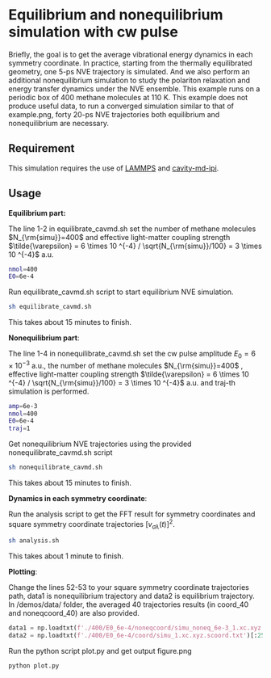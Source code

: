 Equilibrium and nonequilibrium simulation with cw pulse
====================================

Briefly, the goal is to get the average vibrational energy dynamics in each symmetry coordinate. In practice, starting from the thermally equilibrated geometry, one 5-ps NVE trajectory is simulated. And we also perform an additional nonequilibrium simulation to study the polariton relaxation and energy transfer dynamics under the NVE ensemble. This example runs on a periodic box of 400 methane molecules at 110 K. This example does not produce useful data, to run a converged simulation similar to that of example.png, forty 20-ps NVE trajectories both equilibrium and nonequilibrium are necessary.

Requirement
-----------------

This simulation requires the use of [LAMMPS](https://www.lammps.org/) and [cavity-md-ipi](https://github.com/TaoELi/cavity-md-ipi).

Usage
-----

**Equilibrium part:**

The line 1-2 in equilibrate_cavmd.sh set the number of methane molecules $N_{\rm{simu}}=400$ and effective light-matter coupling strength $\tilde{\varepsilon} = 6 \times 10 ^{-4} / \sqrt{N_{\rm{simu}}/100} = 3 \times 10 ^{-4}$ a.u. 

```bash
nmol=400
E0=6e-4
```

Run equilibrate_cavmd.sh script to start equilibrium NVE simulation.

```bash
sh equilibrate_cavmd.sh
```

This takes about 15 minutes to finish. 

**Nonequilibrium part**:

The line 1-4 in nonequilibrate_cavmd.sh set the cw pulse amplitude $E_0 = 6 \times 10 ^{-3}$ a.u., the number of methane molecules $N_{\rm{simu}}=400$ , effective light-matter coupling strength $\tilde{\varepsilon} = 6 \times 10 ^{-4} / \sqrt{N_{\rm{simu}}/100} = 3 \times 10 ^{-4}$ a.u. and traj-th simulation is performed.

```bash
amp=6e-3
nmol=400
E0=6e-4
traj=1
```

Get nonequilibrium NVE trajectories using the provided nonequilibrate_cavmd.sh script 

```bash
sh nonequilibrate_cavmd.sh
```

This takes about 15 minutes to finish.

**Dynamics in each symmetry coordinate**:

Run the analysis script to get the FFT result for symmetry coordinates and square symmetry coordinate trajectories $[v_{\sigma\lambda}(t)]^2$.

```bash
sh analysis.sh
```

This takes about 1 minute to finish.

**Plotting**:

Change the lines 52-53 to your square symmetry coordinate trajectories path, data1 is nonequilibrium trajectory and data2 is equilibrium trajectory. In /demos/data/ folder, the averaged 40 trajectories results (in coord_40 and noneqcoord_40) are also provided.

```python
data1 = np.loadtxt(f'./400/E0_6e-4/noneqcoord/simu_noneq_6e-3_1.xc.xyz.scoord.txt')[:2501,:]
data2 = np.loadtxt(f'./400/E0_6e-4/coord/simu_1.xc.xyz.scoord.txt')[:2501,:]
```

Run the python script plot.py and get output figure.png

```bash
python plot.py
```